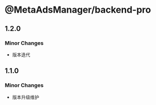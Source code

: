 # @MetaAdsManager/backend-pro

## 1.2.0

### Minor Changes

- 版本迭代

## 1.1.0

### Minor Changes

- 版本升级维护
